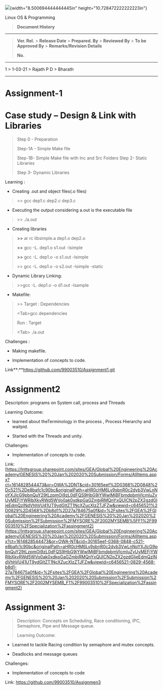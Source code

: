 ![](media/image1.jpeg){width="8.500694444444445in"
height="10.728472222222223in"}

Linux OS & Programming

> **Document History**

  ------------------------------------------------------------------------------------------------------------------------------------------
  > **Ver. Rel.**   > **Release Date**   > **Prepared. By**   > **Reviewed By**   > **To be Approved By**   > **Remarks/Revision Details**
  >                                                                                                         
  > **No.**                                                                                                 
  ----------------- -------------------- -------------------- ------------------- ------------------------- --------------------------------
  1                 > 1-03-21            > Rajath P D         > Bharath                                     

                                                                                                            

                                                                                                            

                                                                                                            

                                                                                                            
  ------------------------------------------------------------------------------------------------------------------------------------------

<span id="_Toc65876679" class="anchor"><span id="_bookmark0" class="anchor"></span></span>
==========================================================================================

Assignment-1
============

<span id="_bookmark1" class="anchor"><span id="_Toc65877219" class="anchor"></span></span>Case study – Design & Link with Libraries
===================================================================================================================================

> Step 0 - Preparation
>
> Step-1A - Simple Make file
>
> Step-1B- Simple Make file with Inc and Src Folders Step 2- Static
> Libraries
>
> Step 3- Dynamic Libraries

<span id="_bookmark2" class="anchor"></span>

<span id="_bookmark3" class="anchor"></span>Learning :

-   Creating .out and object files(.o files)

> &gt;&gt; gcc dep1.c dep2.c dep3.c

-   Executing the output considering a.out is the executable file

> &gt;&gt; ./a.out

-   Creating libraries

> **&gt;&gt;** ar rc libsimple.a dep1.o dep2.o
>
> **&gt;&gt;** gcc -L. dep1.o s1.out -lsimple
>
> **&gt;&gt;** gcc -L. dep1.o -o s1.out -lsimple
>
> &gt;&gt; gcc -L. dep1.o -o s2.out -lsimple -static

-   Dynamic Library Linking:

> &gt;&gt;gcc -L. dep1.o -o d1.out -lsample

-   Makefile:

> &gt;&gt; Target : Dependencies
>
> &lt;Tab&gt;gcc dependencies
>
> Run : Target
>
> &lt;Tab&gt; ./a.out

Challenges :

-   Making makefile.

-   Implementation of concepts to code.

Link**:**<https://github.com/99003510/Assignment1.git>

<span id="_bookmark4" class="anchor"><span id="_Toc65877220" class="anchor"></span></span>Assignment2
=====================================================================================================

Description: programs on System call, process and Threads

Learning Outcome:

-   learned about theTerminology in the process , Process Hierarchy
    and waitpid.

-   Started with the Threads and unity.

Challenges:

-   Implementation of concepts to code.

Link:
[https://lnttsgroup.sharepoint.com/sites/GEA/Global%20Engineering%20Academy/GENESIS%20%20Jan%202020%20Submission/Forms/AllItems.aspx?ct=1614828544473&or=OWA%2DNT&cid=30165eef%2D0368%2D0848%2Dc521%2De8bafc1c90bc&originalPath=aHR0cHM6Ly9sbnR0c2dyb3VwLnNoYXJlcG9pbnQuY29tLzpmOi9zL0dFQS9HbG9iYWwlMjBFbmdpbmVlcmluZyUyMEFjYWRlbXkvRWd5WVo0ak0xdkpGaGZmbjRMQnYxQUlCN2pZX2gzdGljeEdmQzlNdVhhVU41UT9ydGltZT1NcXZucXIzZTJFZw&viewid=c6456521%2D0829%2D4568%2Db8d1%2D27a784675a0f&id=%2Fsites%2FGEA%2FGlobal%20Engineering%20Academy%2FGENESIS%20%20Jan%202020%20Submission%2FSubmission%2FMYSORE%2F2002MYSEMB%5FF1%2F99003510%2FSpecialization%2Fassingment2](https://lnttsgroup.sharepoint.com/sites/GEA/Global%20Engineering%20Academy/GENESIS%20%20Jan%202020%20Submission/Forms/AllItems.aspx?ct=1614828544473&or=OWA-NT&cid=30165eef-0368-0848-c521-e8bafc1c90bc&originalPath=aHR0cHM6Ly9sbnR0c2dyb3VwLnNoYXJlcG9pbnQuY29tLzpmOi9zL0dFQS9HbG9iYWwlMjBFbmdpbmVlcmluZyUyMEFjYWRlbXkvRWd5WVo0ak0xdkpGaGZmbjRMQnYxQUlCN2pZX2gzdGljeEdmQzlNdVhhVU41UT9ydGltZT1NcXZucXIzZTJFZw&viewid=c6456521-0829-4568-b8d1-27a784675a0f&id=%2Fsites%2FGEA%2FGlobal%20Engineering%20Academy%2FGENESIS%20%20Jan%202020%20Submission%2FSubmission%2FMYSORE%2F2002MYSEMB_F1%2F99003510%2FSpecialization%2Fassingment2)

Assignment 3:
=============

> Description: Concepts on Scheduling, Race conditioning, IPC,
> Semaphore, Pipe and Message queue.
>
> Learning Outcome:

-   Learned to tackle Racing condition by semaphore and mutex concepts.

-   Deadlocks and message queues

Challenges:

-   Implementation of concepts to code

Link:
       https://github.com/99003510/Assignmen3
